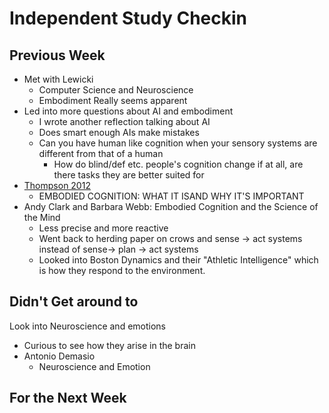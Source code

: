 # Independent Study Checkin 

## Previous Week 

- Met with Lewicki 
  - Computer Science and Neuroscience 
  - Embodiment Really seems apparent 
- Led into more questions about AI and embodiment 
  - I wrote another reflection talking about AI 
  - Does smart enough AIs make mistakes 
  - Can you have human like cognition when your sensory systems are different from that of a human 
    - How do blind/def etc. people's cognition change if at all, are there tasks they are better suited for 
- [Thompson 2012](https://canvas.case.edu/courses/19213/files/1863960/download?wrap=1)
  - EMBODIED COGNITION: WHAT IT ISAND WHY IT'S IMPORTANT
- Andy Clark and Barbara Webb: Embodied Cognition and the Science of the Mind 
  - Less precise and more reactive 
  - Went back to herding paper on crows and sense -> act systems instead of sense-> plan -> act systems 
  - Looked into Boston Dynamics and their "Athletic Intelligence" which is how they respond to the environment. 



## Didn't Get around to

Look into Neuroscience and emotions 

- Curious to see how they arise in the brain 
- Antonio Demasio 
  - Neuroscience and Emotion 



## For the Next Week